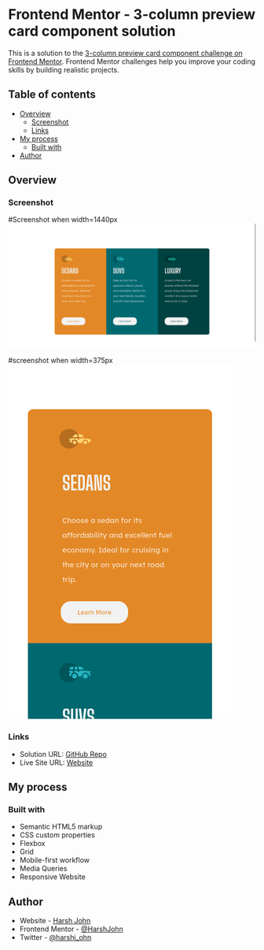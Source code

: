 # Frontend Mentor - 3-column preview card component solution

This is a solution to the [3-column preview card component challenge on Frontend Mentor](https://www.frontendmentor.io/challenges/3column-preview-card-component-pH92eAR2-). Frontend Mentor challenges help you improve your coding skills by building realistic projects. 

## Table of contents

- [Overview](#overview)
  - [Screenshot](#screenshot)
  - [Links](#links)
- [My process](#my-process)
  - [Built with](#built-with)
- [Author](#author)

## Overview

### Screenshot

#Screenshot when width=1440px
![](./images/screenshots/Screen%20Shot%202022-03-14%20at%2013.02.18.png)

#screenshot when width=375px
![](./images/screenshots/Screen%20Shot%202022-03-14%20at%2013.02.09.png)

### Links

- Solution URL: [GitHub Repo](https://github.com/HarshJohn/3-column-preview-card.git)
- Live Site URL: [Website](https://3-column-preview-card-component-solution-harshjohn.netlify.app/)

## My process

### Built with

- Semantic HTML5 markup
- CSS custom properties
- Flexbox
- Grid
- Mobile-first workflow
- Media Queries
- Responsive Website

## Author

- Website - [Harsh John](https://harshjohn.github.io/)
- Frontend Mentor - [@HarshJohn](https://www.frontendmentor.io/profile/HarshJohn)
- Twitter - [@harshj_ohn](https://twitter.com/harshj_ohn)
